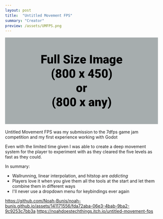 ```yaml
---
layout: post
title:  "Untitled Movement FPS"
summary: "Creator"
preview: /assets/UMFPS.png
---
```


![Picture 1](/assets/fullsize.png)

Untitled Movement FPS was my submission to the 7dfps game jam competition and my first experience working with Godot

Even with the limited time given I was able to create a deep movement system for the player to experiment with as they cleared the five levels as fast as they could.

In summary:
- Wallrunning, linear interpolation, and hitstop are *addicting*
- Players love it when you give them all the tools at the start and let them combine them in different ways
- I'll never use a dropdown menu for keybindings ever again

https://github.com/Noah-Bunis/noah-bunis.github.io/assets/141171556/fda72aba-06e3-4bab-9ba2-9c9253c7bb3a
https://noahdoestechthings.itch.io/untitled-movement-fps
